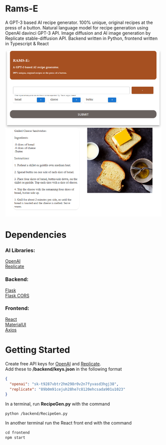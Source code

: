 # Rams-E
A GPT-3 based AI recipe generator. 100% unique, original recipes at the press of a button. Natural language model for recipe generation using OpenAI davinci GPT-3 API. Image diffusion and AI image generation by Replicate stable-diffusion API. Backend written in Python, frontend written in Typescript & React

![alt text](screenshot.png)

# Dependencies
### AI Libraries:   
[OpenAI](https://beta.openai.com/docs/quickstart/closing)  
[Replicate](https://replicate.com/docs/get-started/python)  

### Backend:
[Flask](https://flask.palletsprojects.com/en/2.2.x/)  
[Flask CORS](https://flask-cors.readthedocs.io/en/latest/)  

### Frontend:  
[React](https://reactjs.org/)  
[MaterialUI](https://mui.com/)  
[Axios](https://axios-http.com/docs/intro)  

# Getting Started
Create free API keys for [OpenAI](https://beta.openai.com/account/api-keys) and 
[Replicate](https://replicate.com/account).  
Add these to <b>/backend/keys.json</b> in the following format  
```json
{
  "openai": "sk-t9287vbtr2hm298r0v2n7fyvasd3hgj38",
  "replicate": "89b0m91cejuh28he7c8120ehcsada901u1023"
}
```



In a terminal, run <b>RecipeGen.py</b> with the command
```batch
python /backend/RecipeGen.py
```

In another terminal run the React front end with the command
```
cd frontend
npm start
```

